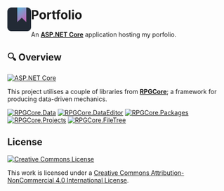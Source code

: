 <h1>
<img src="./src/icon.png" width="54" height="54" align="left" />
Portfolio
</h1>

An **[ASP.NET Core](https://dotnet.microsoft.com/apps/aspnet)** application hosting my porfolio.

## 🔍 Overview

[![ASP.NET Core](https://img.shields.io/badge/-ASP.NET%205.0-512BD4.svg)](https://dotnet.microsoft.com/apps/aspnet)

This project utilises a couple of libraries from [**RPGCore**](https://github.com/Fydar/RPGCore); a framework for producing data-driven mechanics.

[![RPGCore.Data](https://img.shields.io/badge/📦-RPGCore.Data-333333.svg)](https://github.com/Fydar/RPGCore/tree/main/src/libs/RPGCore.Data)
[![RPGCore.DataEditor](https://img.shields.io/badge/📦-RPGCore.DataEditor-333333.svg)](https://github.com/Fydar/RPGCore/tree/main/src/libs/RPGCore.DataEditor)
[![RPGCore.Packages](https://img.shields.io/badge/📦-RPGCore.Packages-333333.svg)](https://github.com/Fydar/RPGCore/tree/main/src/libs/RPGCore.Packages)
[![RPGCore.Projects](https://img.shields.io/badge/📦-RPGCore.Projects-333333.svg)](https://github.com/Fydar/RPGCore/tree/main/src/libs/RPGCore.Projects)
[![RPGCore.FileTree](https://img.shields.io/badge/📦-RPGCore.FileTree-333333.svg)](https://github.com/Fydar/RPGCore/tree/main/src/libs/RPGCore.FileTree)

## License

[![Creative Commons License](https://i.creativecommons.org/l/by-nc/4.0/88x31.png)](http://creativecommons.org/licenses/by-nc/4.0/)

This work is licensed under a [Creative Commons Attribution-NonCommercial 4.0 International License](http://creativecommons.org/licenses/by-nc/4.0/).
